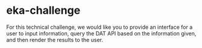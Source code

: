 # eka-challenge
For this technical challenge, we would like you to provide an interface for a user to input information, query the DAT API based on the information given, and then render the results to the user.
